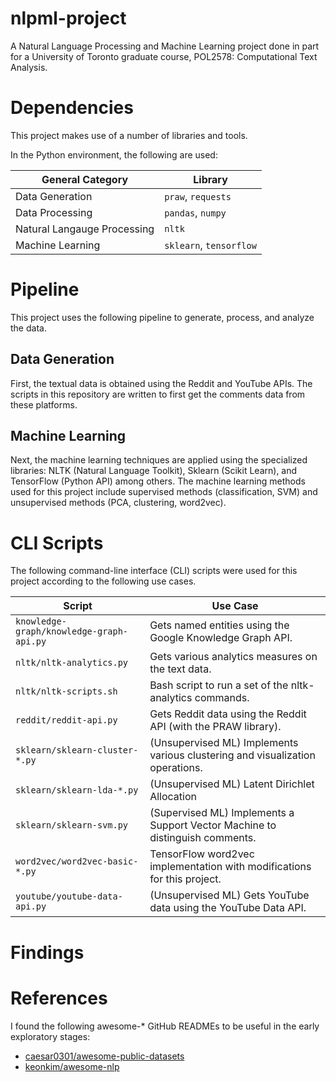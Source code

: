 # nlpml-project

A Natural Language Processing and Machine Learning project done in part for a University of Toronto graduate course, POL2578: Computational Text Analysis.

# Dependencies

This project makes use of a number of libraries and tools.

In the Python environment, the following are used:

General Category | Library
--- | ---
Data Generation | `praw`, `requests`
Data Processing | `pandas`, `numpy`
Natural Langauge Processing | `nltk`
Machine Learning | `sklearn`, `tensorflow`


# Pipeline

This project uses the following pipeline to generate, process, and analyze the data.

## Data Generation

First, the textual data is obtained using the Reddit and YouTube APIs.
The scripts in this repository are written to first get the comments data from these platforms.

## Machine Learning

Next, the machine learning techniques are applied using the specialized libraries: NLTK (Natural Language Toolkit), Sklearn (Scikit Learn), and TensorFlow (Python API) among others.
The machine learning methods used for this project include supervised methods (classification, SVM) and unsupervised methods (PCA, clustering, word2vec).

# CLI Scripts

The following command-line interface (CLI) scripts were used for this project according to the following use cases.

Script | Use Case
--- | ---
`knowledge-graph/knowledge-graph-api.py` | Gets named entities using the Google Knowledge Graph API.
`nltk/nltk-analytics.py` | Gets various analytics measures on the text data.
`nltk/nltk-scripts.sh` | Bash script to run a set of the nltk-analytics commands.
`reddit/reddit-api.py` | Gets Reddit data using the Reddit API (with the PRAW library).
`sklearn/sklearn-cluster-*.py` | (Unsupervised ML) Implements various clustering and visualization operations.
`sklearn/sklearn-lda-*.py` | (Unsupervised ML) Latent Dirichlet Allocation
`sklearn/sklearn-svm.py` | (Supervised ML) Implements a Support Vector Machine to distinguish comments.
`word2vec/word2vec-basic-*.py` | TensorFlow word2vec implementation with modifications for this project.
`youtube/youtube-data-api.py` | (Unsupervised ML) Gets YouTube data using the YouTube Data API.

# Findings





# References

I found the following awesome-* GitHub READMEs to be useful in the early exploratory stages:

- [caesar0301/awesome-public-datasets](https://github.com/caesar0301/awesome-public-datasets)
- [keonkim/awesome-nlp](https://github.com/keonkim/awesome-nlp)




